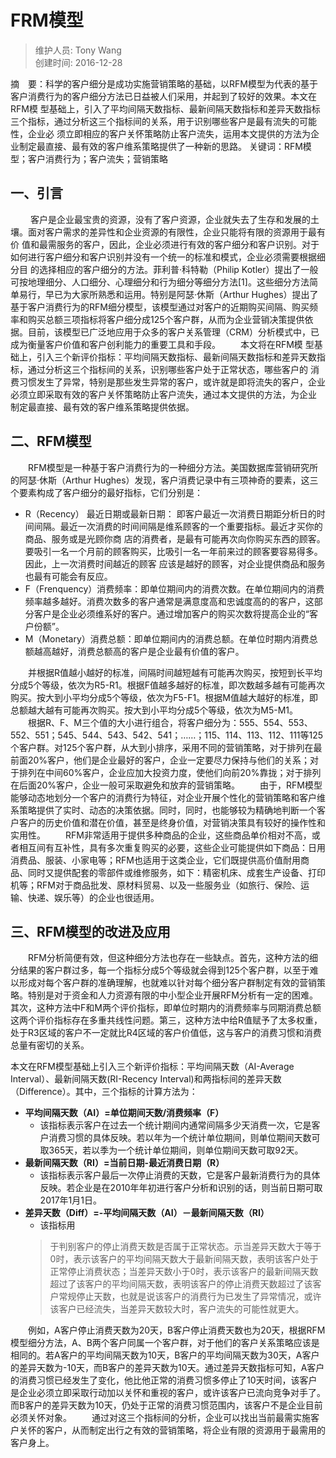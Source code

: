 # FRM模型
> 维护人员: Tony Wang    
> 创建时间: 2016-12-28

摘　要：科学的客户细分是成功实施营销策略的基础，以RFM模型为代表的基于客户消费行为的客户细分方法已日益被人们采用，并起到了较好的效果。本文在RFM模 型基础上，引入了平均间隔天数指标、最新间隔天数指标和差异天数指标三个指标，通过分析这三个指标间的关系，用于识别哪些客户是最有流失的可能性，企业必 须立即相应的客户关怀策略防止客户流失，运用本文提供的方法为企业制定最直接、最有效的客户维系策略提供了一种新的思路。
关键词：RFM模型；客户消费行为；客户流失；营销策略

## 一、引言
　 　客户是企业最宝贵的资源，没有了客户资源，企业就失去了生存和发展的土壤。面对客户需求的差异性和企业资源的有限性，企业只能将有限的资源用于最有价 值和最需服务的客户，因此，企业必须进行有效的客户细分和客户识别。对于如何进行客户细分和客户识别并没有一个统一的标准和模式，企业必须需要根据细分目 的选择相应的客户细分的方法。菲利普·科特勒（Philip Kotler）提出了一般可按地理细分、人口细分、心理细分和行为细分等细分方法[1]。这些细分方法简单易行，早已为大家所熟悉和运用。特别是阿瑟·休斯（Arthur Hughes）提出了基于客户消费行为的RFM细分模型，该模型通过对客户的近期购买间隔、购买频率和购买总额三项指标将客户细分成125个客户群，从而为企业营销决策提供依据。目前，该模型已广泛地应用于众多的客户关系管理（CRM）分析模式中，已成为衡量客户价值和客户创利能力的重要工具和手段。
　　本文将在RFM模 型基础上，引入三个新评价指标：平均间隔天数指标、最新间隔天数指标和差异天数指标，通过分析这三个指标间的关系，识别哪些客户处于正常状态，哪些客户的 消费习惯发生了异常，特别是那些发生异常的客户，或许就是即将流失的客户，企业必须立即采取有效的客户关怀策略防止客户流失，通过本文提供的方法，为企业 制定最直接、最有效的客户维系策略提供依据。

## 二、RFM模型
　　RFM模型是一种基于客户消费行为的一种细分方法。美国数据库营销研究所的阿瑟·休斯（Arthur Hughes）发现，客户消费记录中有三项神奇的要素，这三个要素构成了客户细分的最好指标，它们分别是：
- R（Recency） 最近日期或最新日期： 即客户最近一次消费日期距分析日的时间间隔。最近一次消费的时间间隔是维系顾客的一个重要指标。最近才买你的商品、服务或是光顾你商 店的消费者，是最有可能再次向你购买东西的顾客。要吸引一名一个月前的顾客购买，比吸引一名一年前来过的顾客要容易得多。因此，上一次消费时间越近的顾客 应该是越好的顾客，对企业提供商品和服务也最有可能会有反应。  
- F（Frenquency）消费频率：即单位期间内的消费次数。在单位期间内的消费频率越多越好。消费次数多的客户通常是满意度高和忠诚度高的的客户，这部分客户是企业必须维系好的客户。通过增加客户的购买次数将提高企业的“客户份额”。  
- M（Monetary）消费总额：即单位期间内的消费总额。在单位时期内消费总额越高越好，消费总额高的客户是企业最有价值的客户。  

　　并根据R值越小越好的标准，间隔时间越短越有可能再次购买，按短到长平均分成5个等级，依次为R5-R1。根据F值越多越好的标准，即次数越多越有可能再次购买。按大到小平均分成5个等级，依次为F5-F1。根据M值越大越好的标准，即总额越大越有可能再次购买。按大到小平均分成5个等级，依次为M5-M1。
　　根据R、F、M三个值的大小进行组合，将客户细分为：555、554、553、552、551；545、544、543、542、541；……；115、114、113、112、111等125个客户群。对125个客户群，从大到小排序，采用不同的营销策略，对于排列在最前面20%客户，他们是企业最好的客户，企业一定要尽力保持与他们的关系；对于排列在中间60%客户，企业应加大投资力度，使他们向前20%靠拢；对于排列在后面20%客户，企业一般可采取避免和放弃的营销策略。
　　由于，RFM模型能够动态地划分一个客户的消费行为特征，对企业开展个性化的营销策略和客户维系策略提供了实时、动态的决策依据。同时，同时，也能够较为精确地判断一个客户客户的历史价值和潜在价值，甚至是终身价值，对营销决策具有较好的操作性和实用性。
　　RFM非常适用于提供多种商品的企业，这些商品单价相对不高，或者相互间有互补性，具有多次重复购买的必要，这些企业可能提供如下商品：日用消费品、服装、小家电等；RFM也适用于这类企业，它们既提供高价值耐用商品、同时又提供配套的零部件或维修服务，如下：精密机床、成套生产设备、打印机等；RFM对于商品批发、原材料贸易、以及一些服务业（如旅行、保险、运输、快递、娱乐等）的企业也很适用。

## 三、RFM模型的改进及应用
　　RFM分析简便有效，但这种细分方法也存在一些缺点。首先，这种方法的细分结果的客户群过多，每一个指标分成5个等级就会得到125个客户群，以至于难以形成对每个客户群的准确理解，也就难以针对每个细分客户群制定有效的营销策略。特别是对于资金和人力资源有限的中小型企业开展RFM分析有一定的困难。其次，这种方法中F和M两个评价指标，即单位时期内的消费频率与同期消费总额这两个评价指标存在多重共线性问题。第三，这种方法中给R值赋予了太多权重，处于R3区域的客户不一定就比R4区域的客户价值低，这与客户的消费习惯和消费总量有密切的关系。

本文在RFM模型基础上引入三个新评价指标：平均间隔天数（AI-Average Interval）、最新间隔天数(RI-Recency Interval)和两指标间的差异天数（Difference）。其中，三个指标的计算方法为：
- **平均间隔天数（AI）=单位期间天数/消费频率（F）**
  * 该指标表示客户在过去一个统计期间内通常间隔多少天消费一次，它是客户消费习惯的具体反映。若以年为一个统计单位期间，则单位期间天数可取365天，若以季为一个统计单位期间，则单位期间天数可取92天。
- **最新间隔天数（RI）=当前日期-最近消费日期（R）**
  * 该指标表示客户最后一次停止消费的天数，它是客户最新消费行为的具体反映。若企业是在2010年年初进行客户分析和识别的话，则当前日期可取2017年1月1日。
- **差异天数（Diff）=-平均间隔天数（AI）－最新间隔天数（RI）**
  * 该指标用
  > 于判别客户的停止消费天数是否属于正常状态。示当差异天数大于等于0时，表示该客户的平均间隔天数大于最新间隔天数，表明该客户处于正常停止消费状态；当差异天数小于0时，表示该客户的最新间隔天数超过了该客户的平均间隔天数，表明该客户的停止消费天数超过了该客户常规停止天数，也就是说该客户的消费行为已发生了异常情况，或许该客户已经流失，当差异天数较大时，客户流失的可能性就更大。

　　例如，A客户停止消费天数为20天，B客户停止消费天数也为20天，根据RFM模型细分方法，A、B两个客户同属一个客户群，对于他们的客户关系策略应该是相同的。若A客户的平均间隔天数为10天，B客户的平均间隔天数为30天，A客户的差异天数为-10天，而B客户的差异天数为10天。通过差异天数指标可知，A客户的消费习惯已经发生了变化，他比他正常的消费习惯多停止了10天时间，该客户是企业必须立即采取行动加以关怀和重视的客户，或许该客户已流向竞争对手了。而B客户的差异天数为10天，仍处于正常的消费习惯范围内，该客户不是企业目前必须关怀对象。
　　通过对这三个指标间的分析，企业可以找出当前最需实施客户关怀的客户，从而制定出行之有效的营销策略，将企业有限的资源用于最需用的客户身上。
